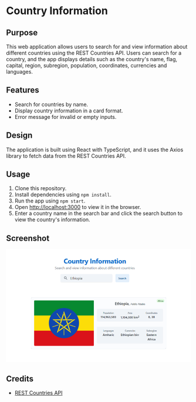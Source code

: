 # Country Information

## Purpose

This web application allows users to search for and view information about different countries using the REST Countries API. Users can search for a country, and the app displays details such as the country's name, flag, capital, region, subregion, population, coordinates, currencies and languages.

## Features

- Search for countries by name.
- Display country information in a card format.
- Error message for invalid or empty inputs.

## Design

The application is built using React with TypeScript, and it uses the Axios library to fetch data from the REST Countries API.

## Usage

1. Clone this repository.
2. Install dependencies using `npm install`.
3. Run the app using `npm start`.
4. Open [http://localhost:3000](http://localhost:3000) to view it in the browser.
5. Enter a country name in the search bar and click the search button to view the country's information.

## Screenshot

![Screenshot](./screenshot.png)

## Credits

- [REST Countries API](https://restcountries.eu/)
